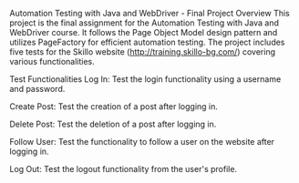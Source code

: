 Automation Testing with Java and WebDriver - Final Project
Overview
This project is the final assignment for the Automation Testing with Java and WebDriver course. It follows the Page Object Model design pattern and utilizes PageFactory for efficient automation testing. The project includes five tests for the Skillo website (http://training.skillo-bg.com/) covering various functionalities.

Test Functionalities
Log In: Test the login functionality using a username and password.

Create Post: Test the creation of a post after logging in.

Delete Post: Test the deletion of a post after logging in.

Follow User: Test the functionality to follow a user on the website after logging in.

Log Out: Test the logout functionality from the user's profile.
